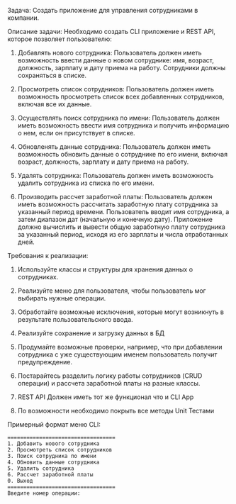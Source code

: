 Задача: Создать приложение для управления сотрудниками в компании.

Описание задачи:
Необходимо создать CLI приложение и REST API, которое позволяет пользователю:

1. Добавлять нового сотрудника:
   Пользователь должен иметь возможность ввести данные о новом сотруднике: имя, возраст, должность, зарплату и дату приема на работу. Сотрудники должны сохраняться в 
списке.

2. Просмотреть список сотрудников:
   Пользователь должен иметь возможность просмотреть список всех добавленных сотрудников, включая все их данные.

3. Осуществлять поиск сотрудника по имени:
   Пользователь должен иметь возможность ввести имя сотрудника и получить информацию о нем, если он присутствует в списке.

4. Обновленять данные сотрудника:
   Пользователь должен иметь возможность обновить данные о сотруднике по его имени, включая возраст, должность, зарплату и дату приема на работу.

5. Удалять сотрудника:
   Пользователь должен иметь возможность удалить сотрудника из списка по его имени.

6. Производить рассчет заработной платы:
   Пользователь должен иметь возможность рассчитать заработную плату сотрудника за указанный период времени. Пользователь вводит имя сотрудника, а затем диапазон дат 
(начальную и конечную дату). Приложение должно вычислить и вывести общую заработную плату сотрудника за указанный период, исходя из его зарплаты и числа отработанных 
дней.

Требования к реализации:

1. Используйте классы и структуры для хранения данных о сотрудниках.

2. Реализуйте меню для пользователя, чтобы пользователь мог выбирать нужные операции.

3. Обработайте возможные исключения, которые могут возникнуть в результате пользовательского ввода.

4. Реализуйте сохранение и загрузку данных в БД

5. Продумайте возможные проверки, например, что при добавлении сотрудника с уже существующим именем пользователь получит предупреждение.

6. Постарайтесь разделить логику работы сотрудников (CRUD операции) и рассчета заработной платы на разные классы.

7. REST API Должен иметь тот же функционал что и CLI App

8. По возможности необходимо покрыть все методы Unit Тестами

Примерный формат меню CLI:
```
==================================
1. Добавить нового сотрудника
2. Просмотреть список сотрудников
3. Поиск сотрудника по имени
4. Обновить данные сотрудника
5. Удалить сотрудника
6. Рассчет заработной платы
0. Выход
==================================
Введите номер операции: 
```

